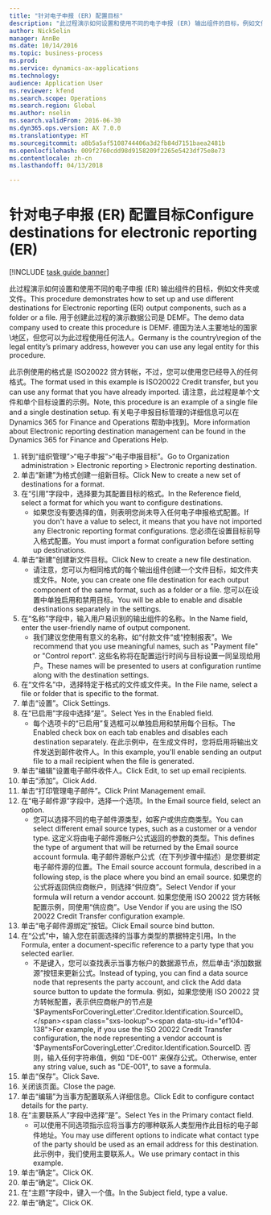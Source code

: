 ```yaml
--- 
title: "针对电子申报 (ER) 配置目标"
description: "此过程演示如何设置和使用不同的电子申报 (ER) 输出组件的目标，例如文件夹或文件。"
author: NickSelin
manager: AnnBe
ms.date: 10/14/2016
ms.topic: business-process
ms.prod: 
ms.service: dynamics-ax-applications
ms.technology: 
audience: Application User
ms.reviewer: kfend
ms.search.scope: Operations
ms.search.region: Global
ms.author: nselin
ms.search.validFrom: 2016-06-30
ms.dyn365.ops.version: AX 7.0.0
ms.translationtype: HT
ms.sourcegitcommit: a8b5a5af5108744406a3d2fb84d7151baea2481b
ms.openlocfilehash: 009f2760cdd98d9158209f2265e5423df75e8e73
ms.contentlocale: zh-cn
ms.lasthandoff: 04/13/2018

---
```

# <a name="configure-destinations-for-electronic-reporting-er"></a><span data-ttu-id="ef104-103">针对电子申报 (ER) 配置目标</span><span class="sxs-lookup"><span data-stu-id="ef104-103">Configure destinations for electronic reporting (ER)</span></span>

[!INCLUDE [task guide banner](../../includes/task-guide-banner.md)]

<span data-ttu-id="ef104-104">此过程演示如何设置和使用不同的电子申报 (ER) 输出组件的目标，例如文件夹或文件。</span><span class="sxs-lookup"><span data-stu-id="ef104-104">This procedure demonstrates how to set up and use different destinations for Electronic reporting (ER) output components, such as a folder or a file.</span></span> <span data-ttu-id="ef104-105">用于创建此过程的演示数据公司是 DEMF。</span><span class="sxs-lookup"><span data-stu-id="ef104-105">The demo data company used to create this procedure is DEMF.</span></span> <span data-ttu-id="ef104-106">德国为法人主要地址的国家\地区，但您可以为此过程使用任何法人。</span><span class="sxs-lookup"><span data-stu-id="ef104-106">Germany is the country\region of the legal entity’s primary address, however you can use any legal entity for this procedure.</span></span> 

<span data-ttu-id="ef104-107">此示例使用的格式是 ISO20022 贷方转帐，不过，您可以使用您已经导入的任何格式。</span><span class="sxs-lookup"><span data-stu-id="ef104-107">The format used in this example is ISO20022 Credit transfer, but you can use any format that you have already imported.</span></span> <span data-ttu-id="ef104-108">请注意，此过程是单个文件和单个目标设置的示例。</span><span class="sxs-lookup"><span data-stu-id="ef104-108">Note, this procedure is an example of a single file and a single destination setup.</span></span> <span data-ttu-id="ef104-109">有关电子申报目标管理的详细信息可以在 Dynamics 365 for Finance and Operations 帮助中找到。</span><span class="sxs-lookup"><span data-stu-id="ef104-109">More information about Electronic reporting destination management can be found in the Dynamics 365 for Finance and Operations Help.</span></span>

1. <span data-ttu-id="ef104-110">转到“组织管理”>“电子申报”>“电子申报目标”。</span><span class="sxs-lookup"><span data-stu-id="ef104-110">Go to Organization administration > Electronic reporting > Electronic reporting destination.</span></span>
2. <span data-ttu-id="ef104-111">单击“新建”为格式创建一组新目标。</span><span class="sxs-lookup"><span data-stu-id="ef104-111">Click New to create a new set of destinations for a format.</span></span>
3. <span data-ttu-id="ef104-112">在“引用”字段中，选择要为其配置目标的格式。</span><span class="sxs-lookup"><span data-stu-id="ef104-112">In the Reference field, select a format for which you want to configure destinations.</span></span>
    * <span data-ttu-id="ef104-113">如果您没有要选择的值，则表明您尚未导入任何电子申报格式配置。</span><span class="sxs-lookup"><span data-stu-id="ef104-113">If you don't have a value to select, it means that you have not imported any Electronic reporting format configurations.</span></span> <span data-ttu-id="ef104-114">您必须在设置目标前导入格式配置。</span><span class="sxs-lookup"><span data-stu-id="ef104-114">You must import a format configuration before setting up destinations.</span></span>  
4. <span data-ttu-id="ef104-115">单击“新建”创建新文件目标。</span><span class="sxs-lookup"><span data-stu-id="ef104-115">Click New to create a new file destination.</span></span>
    * <span data-ttu-id="ef104-116">请注意，您可以为相同格式的每个输出组件创建一个文件目标，如文件夹或文件。</span><span class="sxs-lookup"><span data-stu-id="ef104-116">Note, you can create one file destination for each output component of the same format, such as a folder or a file.</span></span> <span data-ttu-id="ef104-117">您可以在设置中单独启用和禁用目标。</span><span class="sxs-lookup"><span data-stu-id="ef104-117">You will be able to enable and disable destinations separately in the settings.</span></span>  
5. <span data-ttu-id="ef104-118">在“名称”字段中，输入用户易识别的输出组件的名称。</span><span class="sxs-lookup"><span data-stu-id="ef104-118">In the Name field, enter the user-friendly name of output component.</span></span>
    * <span data-ttu-id="ef104-119">我们建议您使用有意义的名称，如“付款文件“或“控制报表”。</span><span class="sxs-lookup"><span data-stu-id="ef104-119">We recommend that you use meaningful names, such as "Payment file" or "Control report".</span></span> <span data-ttu-id="ef104-120">这些名称将在配置运行时间与目标设置一同呈现给用户。</span><span class="sxs-lookup"><span data-stu-id="ef104-120">These names will be presented to users at configuration runtime along with the destination settings.</span></span>  
6. <span data-ttu-id="ef104-121">在“文件名”中，选择特定于格式的文件或文件夹。</span><span class="sxs-lookup"><span data-stu-id="ef104-121">In the File name, select a file or folder that is specific to the format.</span></span>
7. <span data-ttu-id="ef104-122">单击“设置”。</span><span class="sxs-lookup"><span data-stu-id="ef104-122">Click Settings.</span></span>
8. <span data-ttu-id="ef104-123">在“已启用”字段中选择“是”。</span><span class="sxs-lookup"><span data-stu-id="ef104-123">Select Yes in the Enabled field.</span></span>
    * <span data-ttu-id="ef104-124">每个选项卡的“已启用”复选框可以单独启用和禁用每个目标。</span><span class="sxs-lookup"><span data-stu-id="ef104-124">The Enabled check box on each tab enables and disables each destination separately.</span></span> <span data-ttu-id="ef104-125">在此示例中，在生成文件时，您将启用将输出文件发送到邮件收件人。</span><span class="sxs-lookup"><span data-stu-id="ef104-125">In this example, you'll enable sending an output file to a mail recipient when the file is generated.</span></span>  
9. <span data-ttu-id="ef104-126">单击"编辑"设置电子邮件收件人。</span><span class="sxs-lookup"><span data-stu-id="ef104-126">Click Edit, to set up email recipients.</span></span>
10. <span data-ttu-id="ef104-127">单击“添加”。</span><span class="sxs-lookup"><span data-stu-id="ef104-127">Click Add.</span></span>
11. <span data-ttu-id="ef104-128">单击“打印管理电子邮件”。</span><span class="sxs-lookup"><span data-stu-id="ef104-128">Click Print Management email.</span></span>
12. <span data-ttu-id="ef104-129">在“电子邮件源”字段中，选择一个选项。</span><span class="sxs-lookup"><span data-stu-id="ef104-129">In the Email source  field, select an option.</span></span>
    * <span data-ttu-id="ef104-130">您可以选择不同的电子邮件源类型，如客户或供应商类型。</span><span class="sxs-lookup"><span data-stu-id="ef104-130">You can select different email source types, such as a customer or a vendor type.</span></span> <span data-ttu-id="ef104-131">这定义将由电子邮件源帐户公式返回的参数的类型。</span><span class="sxs-lookup"><span data-stu-id="ef104-131">This defines the type of argument that will be returned by the Email source account formula.</span></span> <span data-ttu-id="ef104-132">电子邮件源帐户公式（在下列步骤中描述）是您要绑定电子邮件源的位置。</span><span class="sxs-lookup"><span data-stu-id="ef104-132">The Email source account formula, described in a following step, is the place where you bind an email source.</span></span> <span data-ttu-id="ef104-133">如果您的公式将返回供应商帐户，则选择“供应商”。</span><span class="sxs-lookup"><span data-stu-id="ef104-133">Select Vendor if your formula will return a vendor account.</span></span> <span data-ttu-id="ef104-134">如果您使用 ISO 20022 贷方转帐配置示例，同使用“供应商”。</span><span class="sxs-lookup"><span data-stu-id="ef104-134">Use Vendor if you are using the ISO 20022 Credit Transfer configuration example.</span></span>  
13. <span data-ttu-id="ef104-135">单击“电子邮件源绑定”按钮。</span><span class="sxs-lookup"><span data-stu-id="ef104-135">Click Email source bind button.</span></span>
14. <span data-ttu-id="ef104-136">在“公式”中，输入您在前面选择的当事方类型的票据特定引用。</span><span class="sxs-lookup"><span data-stu-id="ef104-136">In the Formula, enter a document-specific reference to a party type that you selected earlier.</span></span>
    * <span data-ttu-id="ef104-137">不是键入，您可以查找表示当事方帐户的数据源节点，然后单击“添加数据源”按钮来更新公式。</span><span class="sxs-lookup"><span data-stu-id="ef104-137">Instead of typing, you can find a data source node that represents the party account, and click the Add data source button to update the formula.</span></span> <span data-ttu-id="ef104-138">例如，如果您使用 ISO 20022 贷方转帐配置，表示供应商帐户的节点是 '$PaymentsForCoveringLetter'.Creditor.Identification.SourceID。</span><span class="sxs-lookup"><span data-stu-id="ef104-138">For example, if you use the ISO 20022 Credit Transfer configuration, the node representing a vendor account is '$PaymentsForCoveringLetter'.Creditor.Identification.SourceID.</span></span> <span data-ttu-id="ef104-139">否则，输入任何字符串值，例如 "DE-001" 来保存公式。</span><span class="sxs-lookup"><span data-stu-id="ef104-139">Otherwise, enter any string value, such as "DE-001", to save a formula.</span></span>  
15. <span data-ttu-id="ef104-140">单击“保存”。</span><span class="sxs-lookup"><span data-stu-id="ef104-140">Click Save.</span></span>
16. <span data-ttu-id="ef104-141">关闭该页面。</span><span class="sxs-lookup"><span data-stu-id="ef104-141">Close the page.</span></span>
17. <span data-ttu-id="ef104-142">单击“编辑”为当事方配置联系人详细信息。</span><span class="sxs-lookup"><span data-stu-id="ef104-142">Click Edit to configure contact details for the party.</span></span>
18. <span data-ttu-id="ef104-143">在“主要联系人”字段中选择“是”。</span><span class="sxs-lookup"><span data-stu-id="ef104-143">Select Yes in the Primary contact field.</span></span>
    * <span data-ttu-id="ef104-144">可以使用不同选项指示应将当事方的哪种联系人类型用作此目标的电子邮件地址。</span><span class="sxs-lookup"><span data-stu-id="ef104-144">You may use different options to indicate what contact type of the party should be used as an email address for this destination.</span></span> <span data-ttu-id="ef104-145">此示例中，我们使用主要联系人。</span><span class="sxs-lookup"><span data-stu-id="ef104-145">We use primary contact in this example.</span></span>  
19. <span data-ttu-id="ef104-146">单击“确定”。</span><span class="sxs-lookup"><span data-stu-id="ef104-146">Click OK.</span></span>
20. <span data-ttu-id="ef104-147">单击“确定”。</span><span class="sxs-lookup"><span data-stu-id="ef104-147">Click OK.</span></span>
21. <span data-ttu-id="ef104-148">在“主题”字段中，键入一个值。</span><span class="sxs-lookup"><span data-stu-id="ef104-148">In the Subject field, type a value.</span></span>
22. <span data-ttu-id="ef104-149">单击“确定”。</span><span class="sxs-lookup"><span data-stu-id="ef104-149">Click OK.</span></span>


